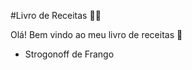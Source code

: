 #Livro de Receitas :man_cook:

Olá! Bem vindo ao meu livro de receitas :wave:
 - Strogonoff de Frango